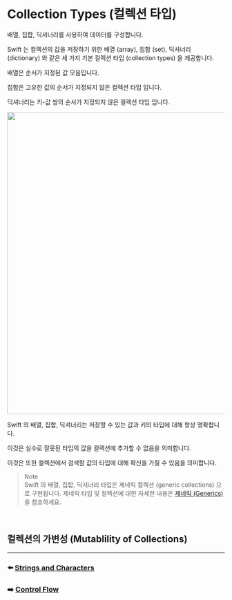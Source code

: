# Collection Types (컬렉션 타입)

배열, 집합, 딕셔너리를 사용하여 데이터를 구성합니다.

Swift 는 컬렉션의 값을 저장하기 위한 배열 (array), 집합 (set), 딕셔너리 (dictionary) 와 같은 세 가지 기본 컬렉션 타입 (collection types) 을 제공합니다.

배열은 순서가 지정된 값 모음입니다. 

집합은 고유한 값의 순서가 지정되지 않은 컬렉션 타입 입니다.

딕셔너리는 키-값 쌍의 순서가 지정되지 않은 컬렉션 타입 입니다.

<img width="700" src="https://github.com/Developer-Nova/Swift-Documentation/assets/123448121/1dd0fd95-0bc2-4c89-95f1-acf9b1f1134a">

Swift 의 배열, 집합, 딕셔너리는 저장할 수 있는 값과 키의 타입에 대해 항상 명확합니다.

이것은 실수로 잘못된 타입의 값을 컬렉션에 추가할 수 없음을 의미합니다.

이것은 또한 컬렉션에서 검색할 값의 타입에 대해 확신을 가질 수 있음을 의미합니다.

> Note    
> Swift 의 배열, 집합, 딕셔너리 타입은 제네릭 컬렉션 (generic collections) 으로 구현됩니다.
> 제네릭 타입 및 컬렉션에 대한 자세한 내용은 [제네릭 (Generics)]() 을 참조하세요.

<br>

## 컬렉션의 가변성 (Mutablility of Collections)























***

### ⬅️ [Strings and Characters](https://github.com/Developer-Nova/Swift-Documentation/blob/main/Swift%20Documentation/2.Language%20Guide/3.Strings%20and%20Characters.md)

### ➡️ [Control Flow](https://github.com/Developer-Nova/Swift-Documentation/blob/main/Swift%20Documentation/2.Language%20Guide/5.Control%20Flow.md)
